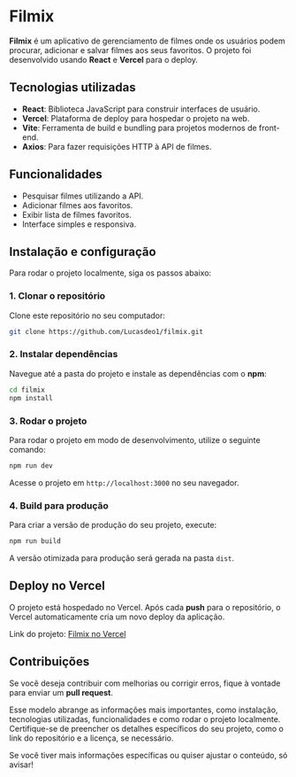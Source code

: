
# Filmix

**Filmix** é um aplicativo de gerenciamento de filmes onde os usuários podem procurar, adicionar e salvar filmes aos seus favoritos. O projeto foi desenvolvido usando **React** e **Vercel** para o deploy.

## Tecnologias utilizadas

- **React**: Biblioteca JavaScript para construir interfaces de usuário.
- **Vercel**: Plataforma de deploy para hospedar o projeto na web.
- **Vite**: Ferramenta de build e bundling para projetos modernos de front-end.
- **Axios**: Para fazer requisições HTTP à API de filmes.

## Funcionalidades

- Pesquisar filmes utilizando a API.
- Adicionar filmes aos favoritos.
- Exibir lista de filmes favoritos.
- Interface simples e responsiva.

## Instalação e configuração

Para rodar o projeto localmente, siga os passos abaixo:

### 1. Clonar o repositório

Clone este repositório no seu computador:

```bash
git clone https://github.com/Lucasdeo1/filmix.git
```

### 2. Instalar dependências

Navegue até a pasta do projeto e instale as dependências com o **npm**:

```bash
cd filmix
npm install
```

### 3. Rodar o projeto

Para rodar o projeto em modo de desenvolvimento, utilize o seguinte comando:

```bash
npm run dev
```

Acesse o projeto em `http://localhost:3000` no seu navegador.

### 4. Build para produção

Para criar a versão de produção do seu projeto, execute:

```bash
npm run build
```

A versão otimizada para produção será gerada na pasta `dist`.

## Deploy no Vercel

O projeto está hospedado no Vercel. Após cada **push** para o repositório, o Vercel automaticamente cria um novo deploy da aplicação.

Link do projeto: [Filmix no Vercel](https://filmix-three.vercel.app/)

## Contribuições

Se você deseja contribuir com melhorias ou corrigir erros, fique à vontade para enviar um **pull request**.


Esse modelo abrange as informações mais importantes, como instalação, tecnologias utilizadas, funcionalidades e como rodar o projeto localmente. Certifique-se de preencher os detalhes específicos do seu projeto, como o link do repositório e a licença, se necessário.

Se você tiver mais informações específicas ou quiser ajustar o conteúdo, só avisar!